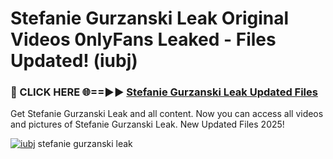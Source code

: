 # Stefanie Gurzanski Leak Original Videos 0nlyFans Leaked - Files Updated! (iubj)

<h3>🔴 CLICK HERE 🌐==►► <a href="https://tinyurl.com/x26r9saj" rel="nofollow">Stefanie Gurzanski Leak Updated Files</a></h3>

Get Stefanie Gurzanski Leak and all content. Now you can access all videos and pictures of Stefanie Gurzanski Leak. New Updated Files 2025!

[![iubj](https://i.imgur.com/LkgZPqh.gif)](https://tinyurl.com/x26r9saj)
stefanie gurzanski leak